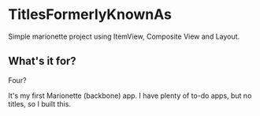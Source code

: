 TitlesFormerlyKnownAs
=====================

Simple marionette project using ItemView, Composite View and Layout.

## What's it for?

Four?

It's my first Marionette (backbone) app. I have plenty of to-do apps, but no titles, so I built this.


